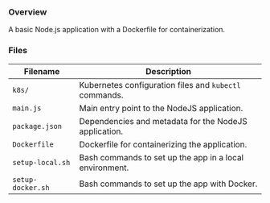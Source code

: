 ### Overview

A basic Node.js application with a Dockerfile for containerization.

### Files

| Filename             | Description                                                                             |
|----------------------|-----------------------------------------------------------------------------------------|
| `k8s/`               | Kubernetes configuration files and `kubectl` commands.                                  |
| `main.js`            | Main entry point to the NodeJS application.                                             |
| `package.json`       | Dependencies and metadata for the NodeJS application.                                   |
| `Dockerfile`         | Dockerfile for containerizing the application.                                          |
| `setup-local.sh`     | Bash commands to set up the app in a local environment.                                 |
| `setup-docker.sh`    | Bash commands to set up the app with Docker.                                            |